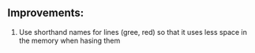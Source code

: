 ## Improvements:

1. Use shorthand names for lines (gree, red) so that it uses less space in the memory when hasing them
